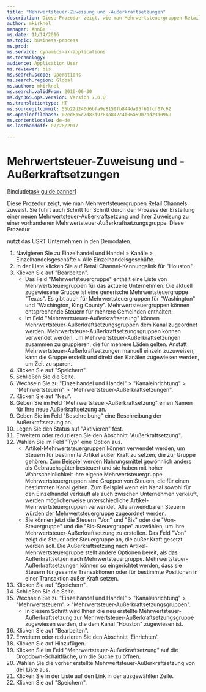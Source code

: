 ```yaml
--- 
title: "Mehrwertsteuer-Zuweisung und -Außerkraftsetzungen"
description: Diese Prozedur zeigt, wie man Mehrwertsteuergruppen Retail Channels zuweist.
author: mkirknel
manager: AnnBe
ms.date: 11/14/2016
ms.topic: business-process
ms.prod: 
ms.service: dynamics-ax-applications
ms.technology: 
audience: Application User
ms.reviewer: bis
ms.search.scope: Operations
ms.search.region: Global
ms.author: mkirknel
ms.search.validFrom: 2016-06-30
ms.dyn365.ops.version: Version 7.0.0
ms.translationtype: HT
ms.sourcegitcommit: 55b22d246d6bfa9e8159fb844da95f61fcf07c62
ms.openlocfilehash: 02ed6b5c7d83d9781a842c4b06a5907ad23d0969
ms.contentlocale: de-de
ms.lasthandoff: 07/28/2017

---
```

# <a name="sales-tax-assignment-and-overrides"></a>Mehrwertsteuer-Zuweisung und -Außerkraftsetzungen

[!include[task guide banner](../../includes/task-guide-banner.md)]

Diese Prozedur zeigt, wie man Mehrwertsteuergruppen Retail Channels zuweist. Sie führt auch Schritt für Schritt durch den Prozess der Erstellung einer neuen Mehrwertsteuer-Außerkraftsetzung und ihrer Zuweisung zu einer vorhandenen Mehrwertsteuer-Außerkraftsetzungsgruppe. Diese Prozedur

nutzt das USRT Unternehmen in den Demodaten.

1. Navigieren Sie zu Einzelhandel und Handel > Kanäle > Einzelhandelsgeschäfte > Alle Einzelhandelsgeschäfte.
2. In der Liste klicken Sie auf Retail Channel-Kennungslink für "Houston".
3. Klicken Sie auf "Bearbeiten".
    * Das Feld "Mehrwertsteuergruppe" enthält eine Liste von Mehrwertsteuergruppen für das aktuelle Unternehmen. Die aktuell zugewiesene Gruppe ist eine generische Mehrwertsteuergruppe "Texas". Es gibt auch für Mehrwertsteuergruppen für "Washington" und "Washington, King County". Mehrwertsteuergruppen können entsprechende Steuern für mehrere Gemeinden enthalten.  
    * Im Feld "Mehrwertsteuer-Außerkraftsetzung" können Mehrwertsteuer-Außerkraftsetzungsgruppen dem Kanal zugeordnet werden. Mehrwertsteuer-Außerkraftsetzungsgruppen können verwendet werden, um Mehrwertsteuer-Außerkraftsetzungen zusammen zu gruppieren, die für mehrere Läden gelten. Anstatt Mehrwertsteuer-Außerkraftsetzungen manuell einzeln zuzuweisen, kann die Gruppe erstellt und direkt den Kanälen zugewiesen werden, um Zeit zu sparen.  
4. Klicken Sie auf "Speichern".
5. Schließen Sie die Seite.
6. Wechseln Sie zu "Einzelhandel und Handel" > "Kanaleinrichtung" > "Mehrwertsteuern" > "Mehrwertsteuer-Außerkraftsetzungen".
7. Klicken Sie auf "Neu".
8. Geben Sie im Feld "Mehrwertsteuer-Außerkraftsetzung" einen Namen für Ihre neue Außerkraftsetzung an.
9. Geben Sie im Feld "Beschreibung" eine Beschreibung der Außerkraftsetzung an.
10. Legen Sie den Status auf "Aktivieren" fest.
11. Erweitern oder reduzieren Sie den Abschnitt "Außerkraftsetzung".
12. Wählen Sie im Feld "Typ" eine Option aus.
    * Artikel-Mehrwertsteuergruppen können verwendet werden, um Steuern für bestimmte Artikel außer Kraft zu setzen, die zur Gruppe gehören. Zum Beispiel werden Nahrungsmittel gewöhnlich anders als Gebrauchsgüter besteuert und sie haben mit hoher Wahrscheinlichkeit ihre eigene Mehrwertsteuergruppe.     Mehrwertsteuergruppen sind Gruppen von Steuern, die für einen bestimmten Kanal gelten. Zum Beispiel wenn ein Kanal sowohl für den Einzelhandel verkauft als auch zwischen Unternehmen verkauft, werden möglicherweise unterschiedliche Artikel-Mehrwertsteuergruppen verwendet. Alle anwendbaren Steuern würden der Mehrwertsteuergruppe zugeordnet werden.  
    * Sie können jetzt die Steuern "Von" und "Bis" oder die "Von-Steuergruppe" und die "Bis-Steuergruppe" auswählen, um Ihre Mehrwertsteuer-Außerkraftsetzung zu erstellen.    Das Feld "Von" zeigt die Steuer oder Steuergruppe an, die außer Kraft gesetzt werden soll. Die Außerkraftsetzung nach Artikel-Mehrwertsteuergruppe stellt andere Optionen bereit, als das Außerkraftsetzen nach Mehrwertsteuergruppe.    Mehrwertsteuer-Außerkraftsetzungen können so eingerichtet werden, dass sie Steuern für gesamte Transaktionen oder für bestimmte Positionen in einer Transaktion außer Kraft setzen.  
13. Klicken Sie auf "Speichern".
14. Schließen Sie die Seite.
15. Wechseln Sie zu "Einzelhandel und Handel" > "Kanaleinrichtung" > "Mehrwertsteuern" > "Mehrwertsteuer-Außerkraftsetzungsgruppen".
    * In diesem Schritt wird Ihnen die neu erstellte Mehrwertsteuer-Außerkraftsetzung zur Mehrwertsteuer-Außerkraftsetzungsgruppe zugewiesen werden, die dem Kanal "Houston" zugewiesen ist.  
16. Klicken Sie auf "Bearbeiten".
17. Erweitern oder reduzieren Sie den Abschnitt 'Einrichten'.
18. Klicken Sie auf Hinzufügen.
19. Klicken Sie im Feld "Mehrwertsteuer-Außerkraftsetzung" auf die Dropdown-Schaltfläche, um die Suche zu öffnen.
20. Wählen Sie die vorher erstellte Mehrwertsteuer-Außerkraftsetzung von der Liste aus.
21. Klicken Sie in der Liste auf den Link in der ausgewählten Zeile.
22. Klicken Sie auf "Speichern".


